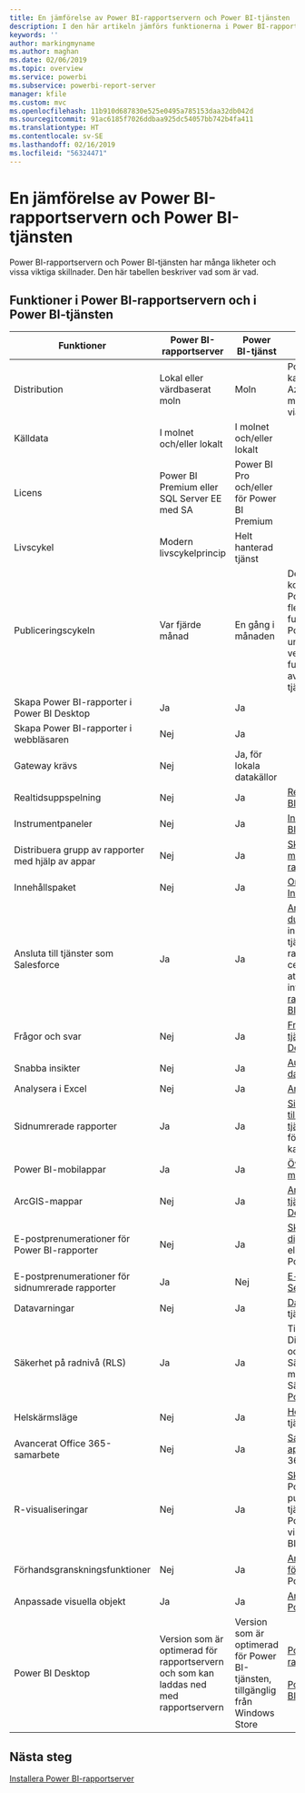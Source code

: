 ```yaml
---
title: En jämförelse av Power BI-rapportservern och Power BI-tjänsten
description: I den här artikeln jämförs funktionerna i Power BI-rapportservern och Power BI-tjänsten.
keywords: ''
author: markingmyname
ms.author: maghan
ms.date: 02/06/2019
ms.topic: overview
ms.service: powerbi
ms.subservice: powerbi-report-server
manager: kfile
ms.custom: mvc
ms.openlocfilehash: 11b910d687830e525e0495a785153daa32db042d
ms.sourcegitcommit: 91ac6185f7026ddbaa925dc54057bb742b4fa411
ms.translationtype: HT
ms.contentlocale: sv-SE
ms.lasthandoff: 02/16/2019
ms.locfileid: "56324471"
---
```

# <a name="comparing-power-bi-report-server-and-the-power-bi-service"></a>En jämförelse av Power BI-rapportservern och Power BI-tjänsten

Power BI-rapportservern och Power BI-tjänsten har många likheter och vissa viktiga skillnader. Den här tabellen beskriver vad som är vad.

## <a name="features-of-power-bi-report-server-and-the-power-bi-service"></a>Funktioner i Power BI-rapportservern och i Power BI-tjänsten

| Funktioner | Power BI-rapportserver | Power BI-tjänst | Anteckningar |
|---------|---------|---------|---------|
| Distribution | Lokal eller värdbaserat moln | Moln | Power BI-rapportservern kan distribueras i virtuella Azure-datorer (värdbaserat moln) om den är licensierad via Power BI Premium. |
| Källdata | I molnet och/eller lokalt | I molnet och/eller lokalt |  |
| Licens | Power BI Premium eller SQL Server EE med SA | Power BI Pro och/eller för Power BI Premium | |  
| Livscykel | Modern livscykelprincip | Helt hanterad tjänst |  |
| Publiceringscykeln | Var fjärde månad | En gång i månaden | De senaste funktionerna och korrigeringarna levereras till Power BI-tjänsten först. De flesta grundläggande funktionerna kommer till Power BI-rapportservern under de kommande versionerna och vissa funktioner är endast avsedda för Power BI-tjänsten. |
| Skapa Power BI-rapporter i Power BI Desktop | Ja | Ja |  |
| Skapa Power BI-rapporter i webbläsaren | Nej | Ja |  |
| Gateway krävs | Nej | Ja, för lokala datakällor |  |
| Realtidsuppspelning | Nej | Ja | [Realtidsuppspelning i Power BI](../service-real-time-streaming.md) |
| Instrumentpaneler | Nej | Ja | [Instrumentpaneler i Power BI-tjänsten](../consumer/end-user-dashboards.md) |
| Distribuera grupp av rapporter med hjälp av appar | Nej | Ja | [Skapa och publicera appar med instrumentpaneler och rapporter](../service-create-distribute-apps.md) |
| Innehållspaket | Nej | Ja | [Organisationsinnehållspaket: Introduktion](../service-organizational-content-pack-introduction.md) |
| Ansluta till tjänster som Salesforce | Ja | Ja | [Ansluta till de tjänster som du använder](../service-connect-to-services.md) med innehållspaket i Power BI-tjänsten. I Power BI-rapportservern använder du certifierade kopplingar för att ansluta till tjänster. Mer information finns i [Power BI-rapportdatakällor i Power BI-rapportserver](data-sources.md). |
| Frågor och svar | Nej | Ja | [Frågor och svar i Power BI-tjänsten och Power BI Desktop](../consumer/end-user-q-and-a.md) 
| Snabba insikter | Nej | Ja | [Automatiskt skapa datainsikter med Power BI](../consumer/end-user-insights.md) |
| Analysera i Excel | Nej | Ja | [Analysera i Excel](../service-analyze-in-excel.md) 
| Sidnumrerade rapporter | Ja | Ja | [Sidnumrerade rapporter är tillgängliga i Power BI-tjänsten](../paginated-reports-report-builder-power-bi.md) som en förhandsversion i Premium-kapacitet |
| Power BI-mobilappar | Ja | Ja | [Översikt över Power BI-mobilappar](../consumer/mobile/mobile-apps-for-mobile-devices.md) |
| ArcGIS-mappar | Nej | Ja | [ArcGIS-kartor i Power BI-tjänsten och Power BI Desktop från Esri](../visuals/power-bi-visualization-arcgis.md) |
| E-postprenumerationer för Power BI-rapporter | Nej | Ja | [Skapa en prenumeration åt dig eller andra](../service-report-subscribe.md) på en rapport eller instrumentpanel i Power BI-tjänsten |
| E-postprenumerationer för sidnumrerade rapporter | Ja | Nej | [E-postleverans i Reporting Services](https://docs.microsoft.com/sql/reporting-services/subscriptions/e-mail-delivery-in-reporting-services)  |
| Datavarningar | Nej | Ja | [Datavarningar](../service-set-data-alerts.md) i Power BI-tjänsten
| Säkerhet på radnivå (RLS) | Ja | Ja | Tillgängligt i både DirectQuery- (datakälla) och Import-läge <br>Säkerhet på radnivå (RLS) med [Power BI-tjänsten](../service-admin-rls.md) <br>Säkerhet på radnivå (RLS) i [Power BI-rapportservern](row-level-security-report-server.md) |
| Helskärmsläge | Nej | Ja | [Helskärmsläge](../consumer/end-user-focus.md) i Power BI-tjänsten |
| Avancerat Office 365-samarbete | Nej | Ja | [Samarbeta på en apparbetsyta](../service-collaborate-power-bi-workspace.md) med Office 365 |
| R-visualiseringar | Nej | Ja | [Skapa visuella R-objekt](../desktop-r-visuals.md) i Power BI Desktop och publicera dem till Power BI-tjänsten. Du kan inte spara Power BI-rapporter med visuella R-objekt till Power BI-rapportserver.  |
| Förhandsgranskningsfunktioner | Nej | Ja | [Anmäl dig till förhandsversionsfunktioner](../consumer/end-user-preview-features.md) i Power BI-tjänsten |
| Anpassade visuella objekt | Ja | Ja | [Anpassade visuella objekt i Power BI](../power-bi-custom-visuals.md) |
| Power BI Desktop | Version som är optimerad för rapportservern och som kan laddas ned med rapportservern | Version som är optimerad för Power BI-tjänsten, tillgänglig från Windows Store | [Power BI Desktop för rapportservern](https://powerbi.microsoft.com/report-server/) <br><br> [Power BI Desktop för Power BI-tjänsten](http://aka.ms/pbidesktopstore) |

## <a name="next-steps"></a>Nästa steg
[Installera Power BI-rapportserver](install-report-server.md)  




